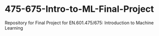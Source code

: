 # 475-675-Intro-to-ML-Final-Project
Repository for Final Project for EN.601.475/675: Introduction to Machine Learning
